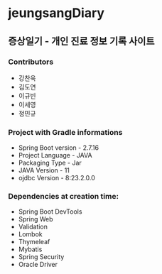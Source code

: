 # jeungsangDiary
## 증상일기 - 개인 진료 정보 기록 사이트

### Contributors
* 강찬욱
* 김도연
* 이규빈
* 이세영
* 정민규

### Project with Gradle informations
* Spring Boot version - 2.7.16
* Project Language - JAVA
* Packaging Type - Jar
* JAVA Version - 11
* ojdbc Version - 8:23.2.0.0

### Dependencies at creation time:
* Spring Boot DevTools
* Spring Web
* Validation
* Lombok
* Thymeleaf
* Mybatis
* Spring Security
* Oracle Driver
